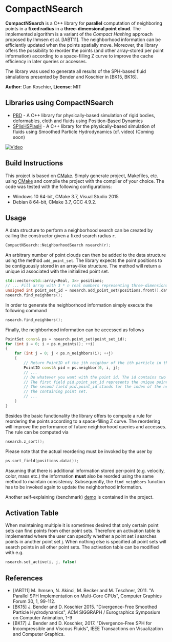 # CompactNSearch

**CompactNSearch** is a C++ library for **parallel** computation of neighboring points in a **fixed radius** in a **three-dimensional point cloud**. The implemented algorithm is a variant of the *Compact Hashing* approach proposed by Ihmsen et al. [IABT11]. The neighborhood information can be efficiently updated when the points spatially move. Moreover, the library offers the possibility to reorder the points (and other array-stored per point information) according to a space-filling Z curve to improve the cache efficiency in later queries or accesses.

The library was used to generate all results of the SPH-based fluid simulations presented by Bender and Koschier in [BK15, BK16].

**Author**: Dan Koschier, **License**: MIT

## Libraries using CompactNSearch
* [PBD] - A C++ library for physically-based simulation of rigid bodies, deformables, cloth and fluids using Position-Based Dynamics
* [SPlisHSPlasH] - A C++ library for the physically-based simulation of fluids using Smoothed Particle Hydrodynamics (cf. video) (Coming soon)

[![Video](https://img.youtube.com/vi/POnmzzhc5E0/0.jpg)](https://www.youtube.com/watch?v=POnmzzhc5E0)

## Build Instructions

This project is based on [CMake](https://cmake.org/). Simply generate project, Makefiles, etc. using [CMake](https://cmake.org/) and compile the project with the compiler of your choice. The code was tested with the following configurations:
- Windows 10 64-bit, CMake 3.7, Visual Studio 2015
- Debian 8 64-bit, CMake 3.7, GCC 4.9.2.

## Usage
A data structure to perform a neighborhood search can be created by calling the constructor given a fixed search radius ```r```.
```c++
CompactNSearch::NeighborhoodSearch nsearch(r);
```
An arbitrary number of point clouds can then be added to the data structure using the method ```add_point_set```. The library expects the point positions to be contiguously stored in an array-like structure. The method will return a unique id associated with the initialized point set.
```c++
std::vector<std::array<Real, 3>> positions;
// ... Fill array with 3 * n real numbers representing three-dimensional point positions.
unsigned int point_set_id = nsearch.add_point_set(positions.front().data(), positions.size());
nsearch.find_neighbors();
```
In order to generate the neighborhood information simply execute the following command
```c++
nsearch.find_neighbors();
```
Finally, the neighborhood information can be accessed as follows
```c++
PointSet const& ps = nsearch.point_set(point_set_id);
for (int i = 0; i < ps.n_points(); ++i)
{
	for (int j = 0; j < ps.n_neighbors(i); ++j)
	{
    	// Return PointID of the jth neighbor of the ith particle in the 0th point set.
	    PointID const& pid = ps.neighbor(0, i, j);
	    // ...
	    // Do whatever you want with the point id. The id contains two indices.
	    // The first field pid.point_set_id represents the unique point set id returnd by add_point_set.
	    // The second field pid.point_id stands for the index of the neighboring particle within
	    // the containing point set.
	    // ...
	}
}
```

Besides the basic functionality the library offers to compute a rule for reordering the points according to a space-filling Z curve. The reordering will improve the performance of future neighborhood queries and accesses. The rule can be computed via
```c++
nsearch.z_sort();
```
Please note that the actual reordering must be invoked by the user by
```c++
ps.sort_field(positions.data());
```
Assuming that there is additional information stored per-point (e.g. velocity, color, mass etc.) the information **must** also be reorded using the same method to maintain consistency. Subsequently, the ```find_neighbors``` function has to be invoked again to update the neighborhood information.

Another self-explaining (benchmark) [demo](demo/main.cpp) is contained in the project.

## Activation Table

When maintaining multiple it is sometimes desired that only certain point sets can find points from other point sets. Therefore an activation table is implemented where the user can specify whether a point set i searches points in another point set j. When nothing else is specified all point sets will search points in all other point sets. The activation table can be modified with e.g.
```c++
nsearch.set_active(i, j, false)
```

## References

* [IABT11] M. Ihmsen, N. Akinci, M. Becker and M. Teschner, 2011. "A Parallel SPH Implementation on Multi-Core CPUs", Computer Graphics Forum 30, 1, 99-112.
* [BK15] J. Bender and D. Koschier 2015. "Divergence-Free Smoothed Particle Hydrodynamics", ACM SIGGRAPH / Eurographics Symposium on Computer Animation, 1-9
* [BK17] J. Bender and D. Koschier, 2017. "Divergence-Free SPH for Incompressible and Viscous Fluids", IEEE Transactions on Visualization and Computer Graphics.

[PBD]: <https://github.com/InteractiveComputerGraphics/PositionBasedDynamics>
[SPlisHSPlasH]: <https://github.com/InteractiveComputerGraphics/SPlisHSPlasH>
